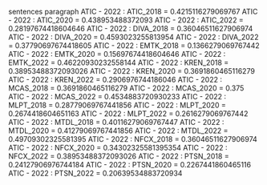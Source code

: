 sentences
paragraph
ATIC - 2022 : ATIC_2018 = 0.4215116279069767
ATIC - 2022 : ATIC_2020 = 0.438953488372093
ATIC - 2022 : ATIC_2022 = 0.28197674418604646
ATIC - 2022 : DIVA_2018 = 0.36046511627906974
ATIC - 2022 : DIVA_2020 = 0.4593023255813954
ATIC - 2022 : DIVA_2022 = 0.37790697674418605
ATIC - 2022 : EMTK_2018 = 0.1366279069767442
ATIC - 2022 : EMTK_2020 = 0.15697674418604646
ATIC - 2022 : EMTK_2022 = 0.46220930232558144
ATIC - 2022 : KREN_2018 = 0.38953488372093026
ATIC - 2022 : KREN_2020 = 0.3691860465116279
ATIC - 2022 : KREN_2022 = 0.2906976744186046
ATIC - 2022 : MCAS_2018 = 0.3691860465116279
ATIC - 2022 : MCAS_2020 = 0.375
ATIC - 2022 : MCAS_2022 = 0.4534883720930233
ATIC - 2022 : MLPT_2018 = 0.28779069767441856
ATIC - 2022 : MLPT_2020 = 0.2674418604651163
ATIC - 2022 : MLPT_2022 = 0.2616279069767442
ATIC - 2022 : MTDL_2018 = 0.40116279069767447
ATIC - 2022 : MTDL_2020 = 0.41279069767441856
ATIC - 2022 : MTDL_2022 = 0.49709302325581395
ATIC - 2022 : NFCX_2018 = 0.36046511627906974
ATIC - 2022 : NFCX_2020 = 0.34302325581395354
ATIC - 2022 : NFCX_2022 = 0.38953488372093026
ATIC - 2022 : PTSN_2018 = 0.24127906976744184
ATIC - 2022 : PTSN_2020 = 0.2267441860465116
ATIC - 2022 : PTSN_2022 = 0.20639534883720934
